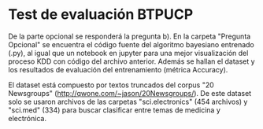 # Test de evaluación BTPUCP


De la parte opcional se responderá la pregunta b).
En la carpeta "Pregunta Opcional" se encuentra el código fuente del algoritmo bayesiano entrenado (.py), al igual que un notebook en jupyter para una mejor visualización del proceso KDD con código del archivo anterior. Además se hallan el dataset y los resultados de evaluación del entrenamiento (métrica Accuracy).

El dataset está compuesto por textos truncados del corpus "20 Newsgroups" (http://qwone.com/~jason/20Newsgroups/). De este dataset solo se usaron archivos de las carpetas "sci.electronics" (454 archivos) y "sci.med" (334) para buscar clasificar entre temas de medicina y electrónica.
